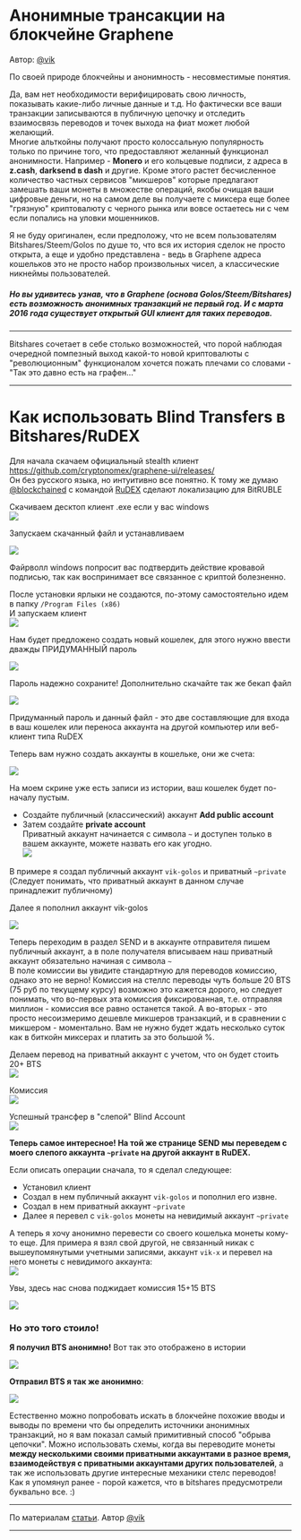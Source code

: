 <h1>Анонимные трансакции на блокчейне Graphene</h1>

Автор: <a href="https://golos.io/@vik">@vik</a>

<p>По своей природе блокчейны и анонимность - несовместимые понятия.</p>
<p>Да, вам нет необходимости верифицировать свою личность, показывать какие-либо личные данные и т.д. Но фактически все ваши транзакции записываются в публичную цепочку и отследить взаимосвязь переводов и точек выхода на фиат может любой желающий.<br />
Многие альткойны получают просто колоссальную популярность только по причине того, что предоставляют желанный функционал анонимности. Например - <strong>Monero</strong> и его кольцевые подписи, z адреса в <strong>z.cash</strong>, <strong>darksend в dash</strong> и другие. Кроме этого растет бесчисленное количество частных сервисов &quot;микшеров&quot; которые предлагают замешать ваши монеты в множестве операций, якобы очищая ваши цифровые деньги, но на самом деле вы получаете с миксера еще более &quot;грязную&quot; криптовалюту с черного рынка или вовсе остаетесь ни с чем если попались на уловки мошенников.</p>
<p>Я не буду оригинален, если предположу, что не всем пользователям Bitshares/Steem/Golos по душе то, что вся их история сделок не просто открыта, а еще и удобно представлена - ведь в Graphene адреса кошельков это не просто набор произвольных чисел, а классические никнеймы пользователей.</p>
<h5>Но вы удивитесь узнав, что в Graphene (основа Golos/Steem/Bitshares) есть возможность анонимных транзакций не первый год. 
И с марта 2016 года существует открытый GUI клиент для таких переводов.</h5>
<hr />
<p>Bitshares сочетает в себе столько возможностей, что порой наблюдая очередной помпезный выход какой-то новой криптовалюты c &quot;революционным&quot; функционалом хочется пожать плечами со словами - &quot;Так это давно есть на графен...&quot;</p>
<hr />
<h1>Как использовать Blind Transfers в Bitshares/RuDEX</h1>
<p>Для начала скачаем официальный stealth клиент  <a href="https://github.com/cryptonomex/graphene-ui/releases/" rel="noopener">https://github.com/cryptonomex/graphene-ui/releases/</a><br />
Он без русского языка, но интуитивно все понятно. К тому же думаю <a href="/@blockchained">@blockchained</a> c командой <a href="https://market.rudex.org/market/BTS_RUBLE" rel="noopener">RuDEX</a> сделают локализацию для BitRUBLE</p>
<p>Скачиваем десктоп клиент .exe если у вас windows<br />
<img src="https://imgp.golos.io/0x0/https://s2.postimg.org/aokiggmbd/git.png" /></p>
<p>Запускаем скачанный файл и устанавливаем</p>
<p><img src="https://imgp.golos.io/0x0/https://s2.postimg.org/j7fdxfsp5/stealth.gif" /></p>
<p>Файрволл windows попросит вас подтвердить действие кровавой подписью, так как воспринимает все связанное с криптой болезненно.</p>
<p>После установки ярлыки не создаются, по-этому самостоятельно идем в папку <code>/Program Files (x86)</code><br />
И запускаем клиент<br />
<img src="https://imgp.golos.io/0x0/https://s24.postimg.org/lkkeab739/STEalth.png" /></p>
<p>Нам будет предложено создать новый кошелек, для этого нужно ввести дважды ПРИДУМАННЫЙ пароль</p>
<p><img src="https://imgp.golos.io/0x0/https://s7.postimg.org/iki0yatmj/create-wallet.png" /></p>
<p>Пароль надежно сохраните! Дополнительно скачайте так же бекап файл</p>
<p><img src="https://imgp.golos.io/0x0/https://s24.postimg.org/q7ms7ex3p/image.png" /></p>
<p>Придуманный пароль и данный файл - это две составляющие для входа в ваш кошелек или переноса аккаунта на другой компьютер или веб-клиент типа RuDEX</p>
<p>Теперь вам нужно создать аккаунты в кошельке, они же счета:</p>
<p><img src="https://imgp.golos.io/0x0/https://s3.postimg.org/4qcz3dawz/image.png" /></p>
<p>На моем скрине уже есть записи из истории, ваш кошелек будет по-началу пустым.</p>
<ul>
<li>Создайте публичный (классический) аккаунт <strong>Add public account</strong></li>
<li>Затем создайте <strong>private account</strong><br />
Приватный аккаунт начинается с символа <code>~</code> и доступен только в вашем аккаунте, можете назвать его как угодно.<br />
<img src="https://imgp.golos.io/0x0/https://s17.postimg.org/6fnlqbl3j/image.png" /></li>
</ul>
<p>В примере я создал публичный аккаунт <code>vik-golos</code> и приватный <code>~private</code> (Следует понимать, что приватный аккаунт в данном случае принадлежит публичному)</p>
<p>Далее я пополнил аккаунт vik-golos</p>
<p><img src="https://imgp.golos.io/0x0/https://s24.postimg.org/g02lbhlc5/image.png" /></p>
<p>Теперь переходим в раздел SEND и в аккаунте отправителя пишем публичный аккаунт, а в поле получателя вписываем наш приватный аккаунт обязательно начиная с символа <code>~</code><br />
В поле комиссии вы увидите стандартную для переводов комиссию, однако это не верно! Комиссия на стеллс переводы чуть больше 20 BTS (75 руб по текущему курсу) возможно это кажется дорого, но следует понимать, что во-первых эта комиссия фиксированная, т.е. отправляя миллион - комиссия все равно останется такой. А во-вторых - это просто несоизмеримо дешевле микшеров транзакций, и в сравнении с микшером - моментально. Вам не нужно будет ждать несколько суток как в биткойн миксерах и платить за это большой %.</p>
<p>Делаем перевод на приватный аккаунт с учетом, что он будет стоить 20+ BTS<br />
<img src="https://imgp.golos.io/0x0/https://s2.postimg.org/ofl1akytl/stealth3.gif" /></p>
<p>Комиссия<br />
<img src="https://imgp.golos.io/0x0/https://s7.postimg.org/f0m7hc7x7/image.png" /></p>
<p>Успешный трансфер в &quot;слепой&quot; Blind Account<br />
<img src="https://imgp.golos.io/0x0/https://s29.postimg.org/932gb4bl3/image.png" /></p>
<p><strong>Теперь самое интересное! На той же странице SEND мы переведем с моего слепого аккаунта <code>~private</code> на другой аккаунт в RuDEX.</strong></p>
<p>Если описать операции сначала, то я сделал следующее:</p>
<ul>
<li>Установил клиент</li>
<li>Создал в нем публичный аккаунт <code>vik-golos</code> и пополнил его извне.</li>
<li>Создал в нем приватный аккаунт <code>~private</code></li>
<li>Далее я перевел с <code>vik-golos</code> монеты на невидимый аккаунт <code>~private</code></li>
</ul>
<p>А теперь я хочу анонимно перевести со своего кошелька монеты кому-то еще. Для примера я взял свой другой, не связанный никак с вышеупомянутыми учетными записями, аккаунт <code>vik-x</code> и перевел на него монеты с невидимого аккаунта:<br />
<img src="https://imgp.golos.io/0x0/https://s30.postimg.org/6xmuigqch/stealth8.gif" /></p>
<p>Увы, здесь нас снова поджидает комиссия 15+15 BTS</p>
<p><img src="https://imgp.golos.io/0x0/https://s11.postimg.org/g5p8azi2b/image.png" /></p>
<h3>Но это того стоило!</h3>
<p><strong>Я получил BTS анонимно!</strong> Вот так это отображено в истории</p>
<p><img src="https://imgp.golos.io/0x0/https://s9.postimg.org/dcif8d4j3/image.png" /></p>
<p><strong>Отправил BTS я так же анонимно</strong>:</p>
<p><img src="https://imgp.golos.io/0x0/https://s22.postimg.org/gja96wptt/image.png" /></p>
<p>Естественно можно попробовать искать в блокчейне похожие вводы и выводы по времени что бы определить источники анонимных транзакций, но я вам показал самый примитивный способ &quot;обрыва цепочки&quot;. Можно использовать схемы, когда вы переводите монеты <strong>между несколькими своими приватными аккаунтами в разное время, взаимодействуя с приватными аккаунтами других пользователей</strong>, а так же использовать другие интересные механики стелс переводов! Как я упомянул ранее - порой кажется, что в bitshares предусмотрели буквально все. :)</p>

<hr> По материалам <a href="https://golos.io/ru--obrazovanie/@vik/anonimnost-i-decentralizaciya-prilozhenie-dlya-stealth-skrytykh-tranzakcii-blokcheinov-graphene-bitshares-rudex">статьи</a>. 
Автор <a href="https://golos.io/@vik">@vik</a>
<hr>
